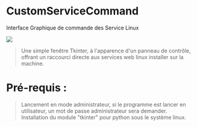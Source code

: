 # CustomServiceCommand
Interface Graphique de commande des Service Linux

<img src='https://raw.githubusercontent.com/Tracks12/CustomServiceCommand/master/screenshot_40.png' />

> Une simple fenêtre Tkinter, à l'apparence d'un panneau de contrôle, offrant un raccourci directe aux services web linux installer sur la machine.

# Pré-requis :

> Lancement en mode administrateur, si le programme est lancer en utilisateur, un mot de passe administrateur sera demander.
<br /> Installation du module "tkinter" pour python sous le système linux.
